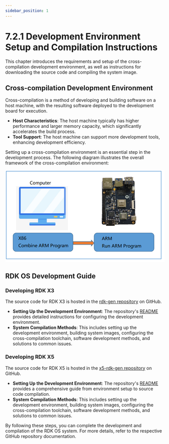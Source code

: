 ```yaml
---
sidebar_position: 1
---
```

# 7.2.1 Development Environment Setup and Compilation Instructions

This chapter introduces the requirements and setup of the cross-compilation development environment, as well as instructions for downloading the source code and compiling the system image.

## Cross-compilation Development Environment

Cross-compilation is a method of developing and building software on a host machine, with the resulting software deployed to the development board for execution.

- **Host Characteristics**: The host machine typically has higher performance and larger memory capacity, which significantly accelerates the build process.
- **Tool Support**: The host machine can support more development tools, enhancing development efficiency.

Setting up a cross-compilation environment is an essential step in the development process. The following diagram illustrates the overall framework of the cross-compilation environment:

![image-20220329140159441](../../../../../../static/img/07_Advanced_development/02_linux_development/image/environment_build/image-20220329140159441.png)

## RDK OS Development Guide

### Developing RDK X3

The source code for RDK X3 is hosted in the [rdk-gen repository](https://github.com/D-Robotics/rdk-gen) on GitHub.

- **Setting Up the Development Environment**: The repository's [README](https://github.com/D-Robotics/rdk-gen/blob/main/README_EN.md) provides detailed instructions for configuring the development environment.
- **System Compilation Methods**: This includes setting up the development environment, building system images, configuring the cross-compilation toolchain, software development methods, and solutions to common issues.

### Developing RDK X5

The source code for RDK X5 is hosted in the [x5-rdk-gen repository](https://github.com/D-Robotics/x5-rdk-gen) on GitHub.

- **Setting Up the Development Environment**: The repository's [README](https://github.com/D-Robotics/x5-rdk-gen/blob/main/README_EN.md) provides a comprehensive guide from environment setup to source code compilation.
- **System Compilation Methods**: This includes setting up the development environment, building system images, configuring the cross-compilation toolchain, software development methods, and solutions to common issues.

By following these steps, you can complete the development and compilation of the RDK OS system. For more details, refer to the respective GitHub repository documentation.